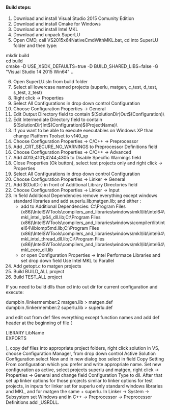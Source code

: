 #### Build steps:

1. Download and install Visual Studio 2015 Comunity Edition
2. Download and install Cmake for Windows
3. Download and install Intel MKL
4. Download and unpack SuperLU
5. Open CMD, call VS2015x64NativeCmdWithMKL.bat, cd into SuperLU folder and then type:

  mkdir build  
  cd build  
  cmake -D USE_XSDK_DEFAULTS=true -D BUILD_SHARED_LIBS=false -G "Visual Studio 14 2015 Win64" ..  

6. Open SuperLU.sln from build folder
7. Select all lowercase named projects (superlu, matgen, c_test, d_test, s_test, z_test)
8. Right click -> Properties
9. Select All Configurations in drop down control Configuration
10. Choose Configuration Properties -> General
11. Edit Output Directory field to contain $(SolutionDir)Out\$(Configuration)\
12. Edit Intermediate Directory field to contain $(SolutionDir)Int\$(Configuration)\$(ProjectName)\
13. If you want to be able to execute executables on Windows XP than change Platform Toolset to v140_xp
14. Choose Configuration Properties -> C/C++ -> Preprocessor
15. Add _CRT_SECURE_NO_WARNINGS to Preprocessor Definitions field
16. Choose Configuration Properties -> C/C++ -> Advanced
17. Add 4013;4101;4244;4305 to Disable Specific Warnings field
18. Close Properties (Ok button), select test projects only and right click -> Properties
19. Select All Configurations in drop down control Configuration
20. Choose Configuration Properties -> Linker -> General
21. Add $(OutDir) in front of Additional Library Directories field
22. Choose Configuration Properties -> Linker -> Input
23. In field Additional Dependencies remove everything except windows standard libraries and add superlu.lib;matgen.lib; and either :
	- add to Additional Dependencies: C:\Program Files (x86)\IntelSWTools\compilers_and_libraries\windows\mkl\lib\intel64\mkl_intel_lp64_dll.lib;C:\Program Files (x86)\IntelSWTools\compilers_and_libraries\windows\compiler\lib\intel64\libiomp5md.lib;C:\Program Files (x86)\IntelSWTools\compilers_and_libraries\windows\mkl\lib\intel64\mkl_intel_thread_dll.lib;C:\Program Files (x86)\IntelSWTools\compilers_and_libraries\windows\mkl\lib\intel64\mkl_core_dll.lib
	- or open Configuration Properties -> Intel Performace Libraries and set drop down field Use Intel MKL to Parallel
24. Add getopt.c to matgen projects
25. Build BUILD_ALL project
26. Build TEST_ALL project  

If you need to build dlls than cd into out dir for current configuration and execute:

  dumpbin /linkermember:2 matgen.lib > matgen.def  
  dumpbin /linkermember:2 superlu.lib > superlu.def  
  
and edit out from def files everything except function names and add def header at the beginning of file (

  LIBRARY LibName  
  EXPORTS    
  
), copy def files into appropriate project folders, right click solution in VS, choose Configuration Manager,
from drop down control Active Solution Configuration select New and in new dialog box select in field
Copy Setting From configuration which you prefer and write appropriate name. Set new configuration as active,
select projects superlu and matgen, right click -> Properties -> General and change field Configuration Type to dll.
After that set up linker options for those projects similar to linker options for test projects, in inputs for linker
set for superlu only standard windows libraries and MKL, and for matgen the same + superlu. In Linker -> System
-> Subsystem set Windows and in C++ -> Preprocessor -> Preprocessor Definitions add _USRDLL.
